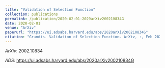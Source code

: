 ```yaml
---
title: "Validation of Selection Function"
collection: publications
permalink: /publication/2020-02-01-2020arXiv200210834G
date: 2020-02-01
venue: "ArXiv"
paperurl: "https://ui.adsabs.harvard.edu/abs/2020arXiv200210834G"
citation: "Grandis. Validation of Selection Function. ArXiv, :, Feb 2020"
---
```


*ArXiv*: 2002.10834

*ADS*: https://ui.adsabs.harvard.edu/abs/2020arXiv200210834G
